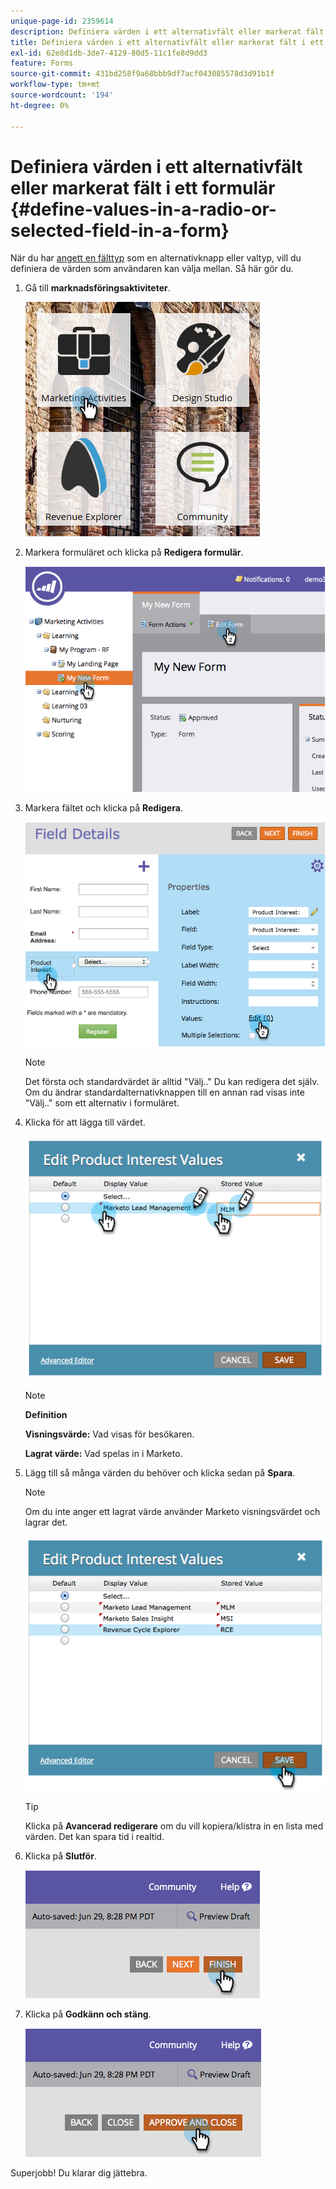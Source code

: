 ```yaml
---
unique-page-id: 2359614
description: Definiera värden i ett alternativfält eller markerat fält i ett formulär - Marketo Docs - produktdokumentation
title: Definiera värden i ett alternativfält eller markerat fält i ett formulär
exl-id: 62e8d1db-3de7-4129-80d5-11c1fe8d9dd3
feature: Forms
source-git-commit: 431bd258f9a68bbb9df7acf043085578d3d91b1f
workflow-type: tm+mt
source-wordcount: '194'
ht-degree: 0%

---
```


# Definiera värden i ett alternativfält eller markerat fält i ett formulär {#define-values-in-a-radio-or-selected-field-in-a-form}

När du har [angett en fälttyp](/help/marketo/product-docs/administration/field-management/change-the-type-of-a-marketo-custom-field.md) som en alternativknapp eller valtyp, vill du definiera de värden som användaren kan välja mellan. Så här gör du.

1. Gå till **marknadsföringsaktiviteter**.

   ![](assets/ma.png)

1. Markera formuläret och klicka på **Redigera formulär**.

   ![](assets/image2014-9-15-16-3a28-3a56.png)

1. Markera fältet och klicka på **Redigera**.

   ![](assets/image2014-9-15-16-3a29-3a6.png)

   >[!NOTE]
   >
   >Det första och standardvärdet är alltid &quot;Välj..&quot; Du kan redigera det själv. Om du ändrar standardalternativknappen till en annan rad visas inte &quot;Välj..&quot; som ett alternativ i formuläret.

1. Klicka för att lägga till värdet.

   ![](assets/image2014-9-15-16-3a29-3a18.png)

   >[!NOTE]
   >
   >**Definition**
   >
   >**Visningsvärde:** Vad visas för besökaren.
   >
   >**Lagrat värde:** Vad spelas in i Marketo.

1. Lägg till så många värden du behöver och klicka sedan på **Spara**.

   >[!NOTE]
   >
   >Om du inte anger ett lagrat värde använder Marketo visningsvärdet och lagrar det.

   ![](assets/image2014-9-15-16-3a29-3a30.png)

   >[!TIP]
   >
   >Klicka på **Avancerad redigerare** om du vill kopiera/klistra in en lista med värden. Det kan spara tid i realtid.

1. Klicka på **Slutför**.

   ![](assets/image2014-9-15-16-3a29-3a43.png)

1. Klicka på **Godkänn och stäng**.

   ![](assets/image2014-9-15-16-3a29-3a57.png)

Superjobb! Du klarar dig jättebra.

